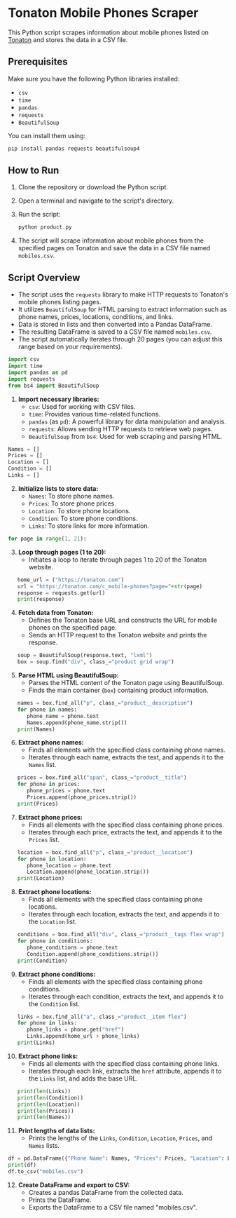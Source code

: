 


# Tonaton Mobile Phones Scraper

This Python script scrapes information about mobile phones listed on [Tonaton](https://tonaton.com) and stores the data in a CSV file.

## Prerequisites

Make sure you have the following Python libraries installed:

- `csv`
- `time`
- `pandas`
- `requests`
- `BeautifulSoup`

You can install them using:

```bash
pip install pandas requests beautifulsoup4
```

## How to Run

1. Clone the repository or download the Python script.
2. Open a terminal and navigate to the script's directory.
3. Run the script:

    ```bash
    python product.py
    ```


4. The script will scrape information about mobile phones from the specified pages on Tonaton and save the data in a CSV file named `mobiles.csv`.

## Script Overview

- The script uses the `requests` library to make HTTP requests to Tonaton's mobile phones listing pages.
- It utilizes `BeautifulSoup` for HTML parsing to extract information such as phone names, prices, locations, conditions, and links.
- Data is stored in lists and then converted into a Pandas DataFrame.
- The resulting DataFrame is saved to a CSV file named `mobiles.csv`.
- The script automatically iterates through 20 pages (you can adjust this range based on your requirements).




```python
import csv
import time
import pandas as pd
import requests
from bs4 import BeautifulSoup
```

1. **Import necessary libraries:**
   - `csv`: Used for working with CSV files.
   - `time`: Provides various time-related functions.
   - `pandas` (as `pd`): A powerful library for data manipulation and analysis.
   - `requests`: Allows sending HTTP requests to retrieve web pages.
   - `BeautifulSoup` from `bs4`: Used for web scraping and parsing HTML.

```python
Names = []
Prices = []
Location = []
Condition = []
Links = []
```

2. **Initialize lists to store data:**
   - `Names`: To store phone names.
   - `Prices`: To store phone prices.
   - `Location`: To store phone locations.
   - `Condition`: To store phone conditions.
   - `Links`: To store links for more information.

```python
for page in range(1, 21):
```

3. **Loop through pages (1 to 20):**
   - Initiates a loop to iterate through pages 1 to 20 of the Tonaton website.

```python
   home_url = ("https://tonaton.com")
   url = "https://tonaton.com/c_mobile-phones?page="+str(page)
   response = requests.get(url)
   print(response)
```

4. **Fetch data from Tonaton:**
   - Defines the Tonaton base URL and constructs the URL for mobile phones on the specified page.
   - Sends an HTTP request to the Tonaton website and prints the response.

```python
   soup = BeautifulSoup(response.text, "lxml")
   box = soup.find("div", class_="product grid wrap")
```

5. **Parse HTML using BeautifulSoup:**
   - Parses the HTML content of the Tonaton page using BeautifulSoup.
   - Finds the main container (`box`) containing product information.

```python
   names = box.find_all("p", class_="product__description")
   for phone in names:
      phone_name = phone.text
      Names.append(phone_name.strip())
   print(Names)
```

6. **Extract phone names:**
   - Finds all elements with the specified class containing phone names.
   - Iterates through each name, extracts the text, and appends it to the `Names` list.

```python
   prices = box.find_all("span", class_="product__title")
   for phone in prices:
      phone_prices = phone.text
      Prices.append(phone_prices.strip())
   print(Prices)
```

7. **Extract phone prices:**
   - Finds all elements with the specified class containing phone prices.
   - Iterates through each price, extracts the text, and appends it to the `Prices` list.

```python
   location = box.find_all("p", class_="product__location")
   for phone in location:
      phone_location = phone.text
      Location.append(phone_location.strip())
   print(Location)
```

8. **Extract phone locations:**
   - Finds all elements with the specified class containing phone locations.
   - Iterates through each location, extracts the text, and appends it to the `Location` list.

```python
   conditions = box.find_all("div", class_="product__tags flex wrap")
   for phone in conditions:
      phone_conditions = phone.text
      Condition.append(phone_conditions.strip())
   print(Condition)
```

9. **Extract phone conditions:**
   - Finds all elements with the specified class containing phone conditions.
   - Iterates through each condition, extracts the text, and appends it to the `Condition` list.

```python
   links = box.find_all("a", class_="product__item flex")
   for phone in links:
      phone_links = phone.get("href")
      Links.append(home_url + phone_links)
   print(Links)
```

10. **Extract phone links:**
    - Finds all elements with the specified class containing phone links.
    - Iterates through each link, extracts the `href` attribute, appends it to the `Links` list, and adds the base URL.

```python
   print(len(Links))
   print(len(Condition))
   print(len(Location))
   print(len(Prices))
   print(len(Names))
```

11. **Print lengths of data lists:**
    - Prints the lengths of the `Links`, `Condition`, `Location`, `Prices`, and `Names` lists.

```python
df = pd.DataFrame({"Phone Name": Names, "Prices": Prices, "Location": Location, "Phone Condition": Condition, "More Info": Links})
print(df)
df.to_csv("mobiles.csv")
```

12. **Create DataFrame and export to CSV:**
    - Creates a pandas DataFrame from the collected data.
    - Prints the DataFrame.
    - Exports the DataFrame to a CSV file named "mobiles.csv".